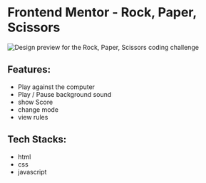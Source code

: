 # Frontend Mentor - Rock, Paper, Scissors

![Design preview for the Rock, Paper, Scissors coding challenge](https://dev-to-uploads.s3.amazonaws.com/uploads/articles/mroeude6zn3bbcoc9fyj.png)

## Features: 

- Play against the computer
- Play / Pause background sound
- show Score
- change mode 
- view rules

## Tech Stacks:

- html
- css
- javascript
